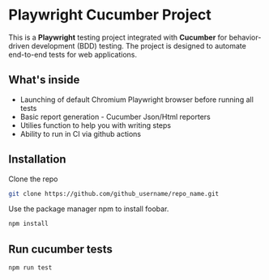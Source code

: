 # Playwright Cucumber Project

This is a **Playwright** testing project integrated with **Cucumber** for behavior-driven development (BDD) testing. 
The project is designed to automate end-to-end tests for web applications.

## What's inside
- Launching of default Chromium Playwright browser before running all tests
- Basic report generation - Cucumber Json/Html reporters
- Utilies function to help you with writing steps
- Ability to run in CI via github actions

## Installation
Clone the repo

```bash
git clone https://github.com/github_username/repo_name.git
```

Use the package manager npm to install foobar.

```bash
npm install
```

## Run cucumber tests
```bash
npm run test
```
